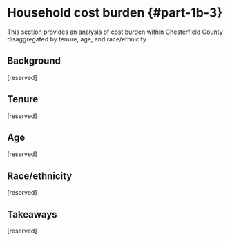 # Household cost burden {#part-1b-3}

This section provides an analysis of cost burden within Chesterfield County disaggregated by tenure, age, and race/ethnicity.

## Background

[reserved]

## Tenure

[reserved]

## Age

[reserved]

## Race/ethnicity

[reserved]

## Takeaways

[reserved]
